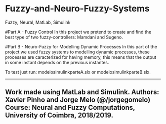 # Fuzzy-and-Neuro-Fuzzy-Systems
Fuzzy, Neural, MatLab, Simulink

#Part A - Fuzzy Control
In this project we pretend to create and find the best type of two fuzzy-controllers: Mamdani and Sugeno.


#Part B - Neuro-Fuzzy for Modelling Dynamic Processes
In this part of the project we used fuzzy systems to modelling dynamic processes, these processes are
caracterized for having memory, this means that the output in some instant depends on the previous instantes.

To test just run: modelosimulinkparteA.slx or modelosimulinkparteB.slx.

--------------------------------------------------------------------------------------------------------------------------------
Work made using MatLab and Simulink.
Authors: Xavier Pinho and Jorge Melo (@/jorgegomelo)
Course: Neural and Fuzzy Computations, University of Coimbra, 2018/2019.
--------------------------------------------------------------------------------------------------------------------------------
